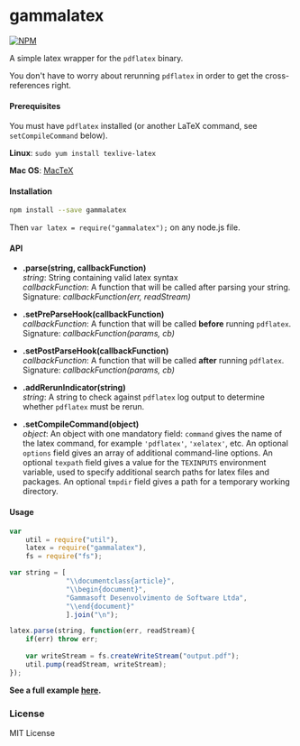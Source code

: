 gammalatex
==========
[![NPM][NPM1]][NPM2]

A simple latex wrapper for the `pdflatex` binary.

You don't have to worry about rerunning `pdflatex` in order to get the cross-references right.

#### Prerequisites
You must have `pdflatex` installed (or another LaTeX command, see `setCompileCommand` below).

**Linux**: `sudo yum install texlive-latex`

**Mac OS**: [MacTeX](http://tug.org/mactex/)

#### Installation

```bash
npm install --save gammalatex
```

Then `var latex = require("gammalatex");` on any node.js file.

#### API

- **.parse(string, callbackFunction)**  
	*string*: String containing valid latex syntax  
	*callbackFunction*: A function that will be called after parsing your string. Signature: *callbackFunction(err, readStream)*

- **.setPreParseHook(callbackFunction)**  
	*callbackFunction*: A function that will be called **before** running `pdflatex`. Signature: *callbackFunction(params, cb)*

- **.setPostParseHook(callbackFunction)**  
	*callbackFunction*: A function that will be called **after** running `pdflatex`. Signature: *callbackFunction(params, cb)*

- **.addRerunIndicator(string)**  
	*string*: A string to check against `pdflatex` log output to determine whether `pdflatex` must be rerun.

- **.setCompileCommand(object)**  
	*object*: An object with one mandatory field: `command` gives the name of the latex command, for example `'pdflatex'`, `'xelatex'`, etc.  An optional `options` field gives an array of additional command-line options.  An optional `texpath` field gives a value for the `TEXINPUTS` environment variable, used to specify additional search paths for latex files and packages.  An optional `tmpdir` field gives a path for a temporary working directory.

#### Usage
```javascript
var 
	util = require("util"),
	latex = require("gammalatex"),
	fs = require("fs");

var string = [
              "\\documentclass{article}",
              "\\begin{document}",
              "Gammasoft Desenvolvimento de Software Ltda",
              "\\end{document}"
              ].join("\n");

latex.parse(string, function(err, readStream){
	if(err) throw err;
	
	var writeStream = fs.createWriteStream("output.pdf");
	util.pump(readStream, writeStream);
});
```

**See a full example [here](https://github.com/gammasoft/latex/blob/master/example.js).**

### License

MIT License

[NPM1]: https://nodei.co/npm/gammalatex.png
[NPM2]: https://nodei.co/npm/gammalatex/
